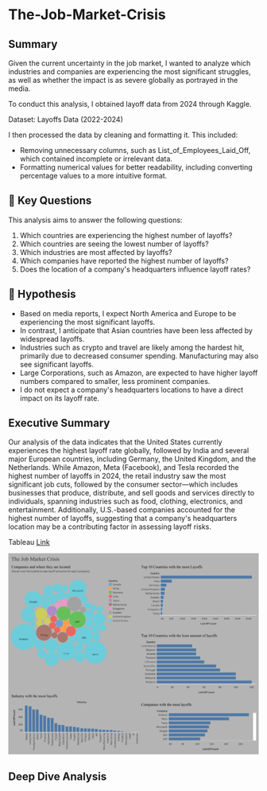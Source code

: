 # The-Job-Market-Crisis

## Summary ##
Given the current uncertainty in the job market, I wanted to analyze which industries and companies are experiencing the most significant struggles, as well as whether the impact is as severe globally as portrayed in the media.

 To conduct this analysis, I obtained layoff data from 2024 through Kaggle.

 Dataset: Layoffs Data (2022-2024)

I then processed the data by cleaning and formatting it. This included:
- Removing unnecessary columns, such as List_of_Employees_Laid_Off, which contained incomplete or irrelevant data.
- Formatting numerical values for better readability, including converting percentage values to a more intuitive format.

## 🔑 Key Questions ##
This analysis aims to answer the following questions:
1. Which countries are experiencing the highest number of layoffs?
2. Which countries are seeing the lowest number of layoffs?
3. Which industries are most affected by layoffs?
4. Which companies have reported the highest number of layoffs?
5. Does the location of a company's headquarters influence layoff rates?

## 💭 Hypothesis ##
- Based on media reports, I expect North America and Europe to be experiencing the most significant layoffs.
- In contrast, I anticipate that Asian countries have been less affected by widespread layoffs.
- Industries such as crypto and travel are likely among the hardest hit, primarily due to decreased consumer spending. Manufacturing may also see significant layoffs.
- Large Corporations, such as Amazon, are expected to have higher layoff numbers compared to smaller, less prominent companies.
- I do not expect a company's headquarters locations to have a direct impact on its layoff rate.

## Executive Summary ##
Our analysis of the data indicates that the United States currently experiences the highest layoff rate globally, followed by India and several major European countries, including Germany, the United Kingdom, and the Netherlands. While Amazon, Meta (Facebook), and Tesla recorded the highest number of layoffs in 2024, the retail industry saw the most significant job cuts, followed by the consumer sector—which includes businesses that produce, distribute, and sell goods and services directly to individuals, spanning industries such as food, clothing, electronics, and entertainment. Additionally, U.S.-based companies accounted for the highest number of layoffs, suggesting that a company's headquarters location may be a contributing factor in assessing layoff risks.

Tableau [Link](https://public.tableau.com/app/profile/soren.smith/viz/TheJobMarketCrisis/Dashboard1)

![Unicorns-2](https://github.com/SorenSmith/The-Job-Market-Crisis/blob/main/The%20Job%20Market%20Crisis%20Dashboard.png)

## Deep Dive Analysis ##


